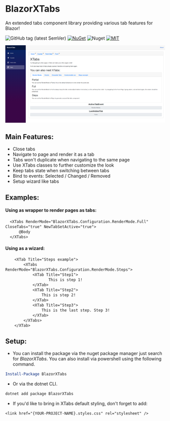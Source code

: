 # BlazorXTabs
An extended tabs component library providing various tab features for Blazor!

![GitHub tag (latest SemVer)](https://img.shields.io/github/v/tag/David-Moreira/BlazorXTabs)
[![NuGet](https://img.shields.io/nuget/vpre/BlazorXTabs.svg)](https://www.nuget.org/profiles/DavidMoreira)
![Nuget](https://img.shields.io/nuget/dt/BlazorXTabs?flat)
[![MIT](https://img.shields.io/github/license/stsrki/Blazorise.svg)](LICENSE)



![Screenshot of sample](sample.png)

## Main Features:
- Close tabs
- Navigate to page and render it as a tab
- Tabs won't duplicate when navigating to the same page
- Use XTabs classes to further customize the look
- Keep tabs state when switching between tabs
- Bind to events: Selected / Changed / Removed
- Setup wizard like tabs

## Examples:
#### Using as wrapper to render pages as tabs:
      <XTabs RenderMode="BlazorXTabs.Configuration.RenderMode.Full" CloseTabs="true" NewTabSetActive="true">
          @Body
      </XTabs>
#### Using as a wizard:
        <XTab Title="Steps example">
            <XTabs RenderMode="BlazorXTabs.Configuration.RenderMode.Steps">
                <XTab Title="Step1">
                       This is step 1!
                </XTab>
                <XTab Title="Step2">
                    This is step 2!
                </XTab>
                <XTab Title="Step3">
                    This is the last step. Step 3!
                </XTab>
            </XTabs>
        </XTab>
        
## Setup: 
- You can install the package via the nuget package manager just search for *BlazorXTabs*. You can also install via powershell using the following command.

```powershell
Install-Package BlazorXTabs
```

- Or via the dotnet CLI.

```bash
dotnet add package BlazorXTabs
```

- If you'd like to bring in XTabs default styling, don't forget to add:
```    
<link href="{YOUR-PROJECT-NAME}.styles.css" rel="stylesheet" />
```
